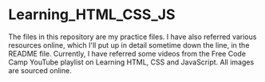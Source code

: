 # Learning_HTML_CSS_JS
The files in this repository are my practice files. I have also referred various resources online, which I'll put up in detail sometime down the line, in the README file. Currently, I have referred some videos from the Free Code Camp YouTube playlist on Learning HTML, CSS and JavaScript. All images are sourced online. 
